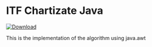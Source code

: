 # ITF Chartizate Java

[ ![Download](https://api.bintray.com/packages/jesperancinha/itf/itf-chartizate-java/images/download.svg) ](https://bintray.com/jesperancinha/itf/itf-chartizate-java/_latestVersion)

This is the implementation of the algorithm using java.awt

